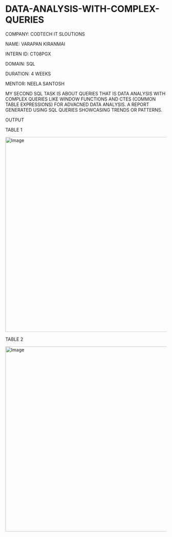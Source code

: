 # DATA-ANALYSIS-WITH-COMPLEX-QUERIES
COMPANY: CODTECH IT SLOUTIONS

NAME: VARAPAN KIRANMAI

INTERN ID: CT08PGX

DOMAIN: SQL

DURATION: 4 WEEKS

MENTOR: NEELA SANTOSH

MY SECOND SQL TASK IS ABOUT QUERIES THAT IS DATA ANALYSIS WITH COMPLEX QUERIES LIKE WINDOW FUNCTIONS AND CTES (COMMON TABLE EXPRESSIONS) FOR ADVACNED DATA ANALYSIS.
A REPORT GENERATED USING SQL QUERIES SHOWCASING TRENDS OR PATTERNS.

OUTPUT

TABLE 1

<img width="609" alt="Image" src="https://github.com/user-attachments/assets/b882638c-ada7-4aa4-a87f-0993565ce941" />

TABLE 2

<img width="578" alt="Image" src="https://github.com/user-attachments/assets/7cb1f612-600b-46e5-bca6-b1c11a59763f" />



